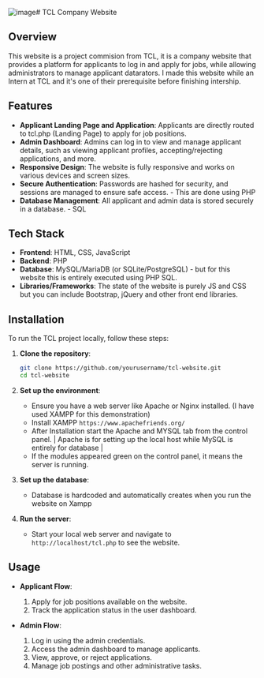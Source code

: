 ![image](https://github.com/user-attachments/assets/13d0477f-8cf9-44a4-a1a1-0e6af067abfe)# TCL Company Website

## Overview

This website is a project commision from TCL, it is a company website that provides a platform for applicants to log in and apply for jobs, while allowing administrators to manage applicant datarators.
I made this website while an Intern at TCL and it's one of their prerequisite before finishing intership.

## Features

- **Applicant Landing Page and Application**: Applicants are directly routed to tcl.php (Landing Page) to apply for job positions.
- **Admin Dashboard**: Admins can log in to view and manage applicant details, such as viewing applicant profiles, accepting/rejecting applications, and more.
- **Responsive Design**: The website is fully responsive and works on various devices and screen sizes.
- **Secure Authentication**: Passwords are hashed for security, and sessions are managed to ensure safe access. - This are done using PHP
- **Database Management**: All applicant and admin data is stored securely in a database. - SQL

## Tech Stack

- **Frontend**: HTML, CSS, JavaScript
- **Backend**: PHP 
- **Database**: MySQL/MariaDB (or SQLite/PostgreSQL) - but for this website this is entirely executed using PHP SQL.
- **Libraries/Frameworks**: The state of the website is purely JS and CSS but you can include Bootstrap, jQuery and other front end libraries.

## Installation

To run the TCL project locally, follow these steps:

1. **Clone the repository**:
    ```bash
    git clone https://github.com/yourusername/tcl-website.git
    cd tcl-website
    ```

2. **Set up the environment**:

   - Ensure you have a web server like Apache or Nginx installed. (I have used XAMPP for this demonstration)
   - Install XAMPP `https://www.apachefriends.org/`
   - After Installation start the Apache and MYSQL tab from the control panel. | Apache is for setting up the local host while MySQL is entirely for database |
   - If the modules appeared green on the control panel, it means the server is running.

3. **Set up the database**:
   - Database is hardcoded and automatically creates when you run the website on Xampp

4. **Run the server**:
   - Start your local web server and navigate to `http://localhost/tcl.php` to see the website.

## Usage

- **Applicant Flow**:
  1. Apply for job positions available on the website.
  2. Track the application status in the user dashboard.

- **Admin Flow**:
  1. Log in using the admin credentials.
  2. Access the admin dashboard to manage applicants.
  3. View, approve, or reject applications.
  4. Manage job postings and other administrative tasks.

